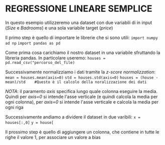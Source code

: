 # REGRESSIONE LINEARE SEMPLICE

In questo esempio utilizzeremo una dataset con due variabili di in input (_Size_ e _Badrooms_) e una sola variabile target (_price_)

Il primo step è quello di importare le librerie che si sono utili:
`import numpy ad np`
`import pandas as pd`

Come prima cosa carichiamo il nostro dataset in una variabile sfruttando la libreria pandas. In particolare useremo:
`houses = pd.read_csv("percorso_del_file)`

Successivamente normalizziamo i dati tramite la _z-score normalizzation_:
`mean = houses.mean(axis=0)`
`std = houses.std(axis=0)`
`houses = (house - mean)/std    #Questo è il calcolo della noralizzazione dei dati`

_NOTA_: il paramento _axis_ specifica lungo quale colonna eseguire la media. Quindi per _axis=0_ si intende l'asse verticale (e quindi calcola la media per ogni colonna), per _axis=0_ si intende l'asse verticale e calcola la media per ogni riga


Successivamente andiamo a dividere il dataset in due varibili:
`x = houses[:,0]`
`y = house[`




Il prossimo step è quello di aggiungere un colonna, che contiene in tutte le righe il valore 1, per associare un valore a bias

